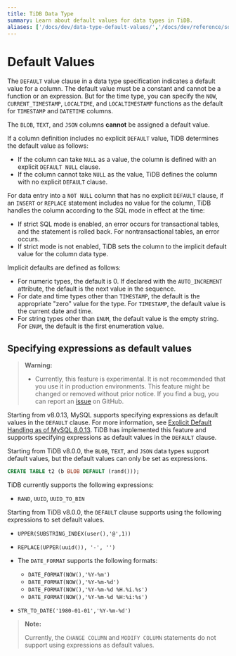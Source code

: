 ```yaml
---
title: TiDB Data Type
summary: Learn about default values for data types in TiDB.
aliases: ['/docs/dev/data-type-default-values/','/docs/dev/reference/sql/data-types/default-values/']
---
```


# Default Values

The `DEFAULT` value clause in a data type specification indicates a default value for a column. The default value must be a constant and cannot be a function or an expression. But for the time type, you can specify the `NOW`, `CURRENT_TIMESTAMP`, `LOCALTIME`, and `LOCALTIMESTAMP` functions as the default for `TIMESTAMP` and `DATETIME` columns.

The `BLOB`, `TEXT`, and `JSON` columns __cannot__ be assigned a default value.

If a column definition includes no explicit `DEFAULT` value, TiDB determines the default value as follows:

- If the column can take `NULL` as a value, the column is defined with an explicit `DEFAULT NULL` clause.
- If the column cannot take `NULL` as the value, TiDB defines the column with no explicit `DEFAULT` clause.

For data entry into a `NOT NULL` column that has no explicit `DEFAULT` clause, if an `INSERT` or `REPLACE` statement includes no value for the column, TiDB handles the column according to the SQL mode in effect at the time:

- If strict SQL mode is enabled, an error occurs for transactional tables, and the statement is rolled back. For nontransactional tables, an error occurs.
- If strict mode is not enabled, TiDB sets the column to the implicit default value for the column data type.

Implicit defaults are defined as follows:

- For numeric types, the default is 0. If declared with the `AUTO_INCREMENT` attribute, the default is the next value in the sequence.
- For date and time types other than `TIMESTAMP`, the default is the appropriate "zero" value for the type. For `TIMESTAMP`, the default value is the current date and time.
- For string types other than `ENUM`, the default value is the empty string. For `ENUM`, the default is the first enumeration value.

## Specifying expressions as default values

> **Warning:**
>
> - Currently, this feature is experimental. It is not recommended that you use it in production environments. This feature might be changed or removed without prior notice. If you find a bug, you can report an [issue](https://github.com/pingcap/tidb/issues) on GitHub.

Starting from v8.0.13, MySQL supports specifying expressions as default values in the `DEFAULT` clause. For more information, see [Explicit Default Handling as of MySQL 8.0.13](https://dev.mysql.com/doc/refman/8.0/en/data-type-defaults.html#data-type-defaults-explicit). TiDB has implemented this feature and supports specifying expressions as default values in the `DEFAULT` clause.

Starting from TiDB v8.0.0, the `BLOB`, `TEXT`, and `JSON` data types support default values, but the default values can only be set as expressions.

```sql
CREATE TABLE t2 (b BLOB DEFAULT (rand()));
```

TiDB currently supports the following expressions:

* `RAND`, `UUID`, `UUID_TO_BIN`

Starting from TiDB v8.0.0, the `DEFAULT` clause supports using the following expressions to set default values.

* `UPPER(SUBSTRING_INDEX(user(),'@',1))`

* `REPLACE(UPPER(uuid()), '-', '')`

* The `DATE_FORMAT` supports the following formats:

    * `DATE_FORMAT(NOW(),'%Y-%m')`
    * `DATE_FORMAT(NOW(),'%Y-%m-%d')`
    * `DATE_FORMAT(NOW(),'%Y-%m-%d %H.%i.%s')`
    * `DATE_FORMAT(NOW(),'%Y-%m-%d %H:%i:%s')`

* `STR_TO_DATE('1980-01-01','%Y-%m-%d')`

> **Note:**
>
> Currently, the `CHANGE COLUMN` and `MODIFY COLUMN` statements do not support using expressions as default values.
